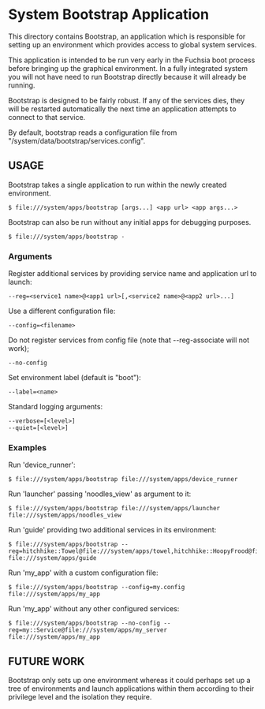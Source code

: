 # System Bootstrap Application

This directory contains Bootstrap, an application which is responsible
for setting up an environment which provides access to global system
services.

This application is intended to be run very early in the Fuchsia boot
process before bringing up the graphical environment.  In a fully
integrated system you will not have need to run Bootstrap directly
because it will already be running.

Bootstrap is designed to be fairly robust.  If any of the services
dies, they will be restarted automatically the next time an
application attempts to connect to that service.

By default, bootstrap reads a configuration file from
"/system/data/bootstrap/services.config".

## USAGE

Bootstrap takes a single application to run within the newly created
environment.

    $ file:///system/apps/bootstrap [args...] <app url> <app args...>

Bootstrap can also be run without any initial apps for debugging purposes.

    $ file:///system/apps/bootstrap -

### Arguments

Register additional services by providing service name and application url to launch:

    --reg=<service1 name>@<app1 url>[,<service2 name>@<app2 url>...]

Use a different configuration file:

    --config=<filename>

Do not register services from config file (note that --reg-associate will not work);

    --no-config

Set environment label (default is "boot"):

    --label=<name>

Standard logging arguments:

    --verbose=[<level>]
    --quiet=[<level>]

### Examples

Run 'device_runner':

    $ file:///system/apps/bootstrap file:///system/apps/device_runner

Run 'launcher' passing 'noodles_view' as argument to it:

    $ file:///system/apps/bootstrap file:///system/apps/launcher file:///system/apps/noodles_view

Run 'guide' providing two additional services in its environment:

    $ file:///system/apps/bootstrap --reg=hitchhike::Towel@file:///system/apps/towel,hitchhike::HoopyFrood@file:///system/apps/ford_prefect file:///system/apps/guide

Run 'my_app' with a custom configuration file:

    $ file:///system/apps/bootstrap --config=my.config file:///system/apps/my_app

Run 'my_app' without any other configured services:

    $ file:///system/apps/bootstrap --no-config --reg=my::Service@file:///system/apps/my_server file:///system/apps/my_app

## FUTURE WORK

Bootstrap only sets up one environment whereas it could perhaps set
up a tree of environments and launch applications within them according
to their privilege level and the isolation they require.
